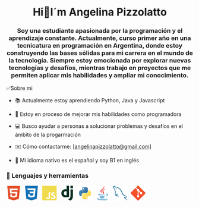 <div>
    <h1 align="center"> Hi👋I´m Angelina Pizzolatto</h1>
    <h3 align="center">Soy una estudiante apasionada por la programación y el aprendizaje constante. Actualmente, curso primer año en una tecnicatura en programación en Argentina, donde estoy construyendo las bases sólidas para mi carrera en el mundo de la tecnología. Siempre estoy emocionada por explorar nuevas tecnologías y desafíos, mientras trabajo en proyectos que me permiten aplicar mis habilidades y ampliar mi conocimiento.
    </h3>
</div>
<div>
✅Sobre mi
    
- 📚 Actualmente estoy aprendiendo Python, Java y Javascript
  
- 💬 Estoy en proceso de mejorar mis habilidades como programadora
  
- 💻 Busco ayudar a personas a solucionar problemas y desafíos en el ámbito de la progarmación
  
- ✉️ Cómo contactarme: [angelinapizzolatto@gmail.com]
  
- 💬 Mi idioma nativo es el español y soy B1 en inglés 
</div>
<div align="left"> 
    <h3>🔨 Lenguajes y herramientas</h3>
    <div>
    <img src ="https://github.com/devicons/devicon/blob/master/icons/html5/html5-plain.svg" tittle="HTML5" alt="HTML" width="40" height="40"/>&nbsp;
    <img src ="https://github.com/devicons/devicon/blob/master/icons/css3/css3-plain.svg" tittle="CSS#" alt="CSS" width="40" height="40"/>&nbsp;
    <img src ="https://github.com/devicons/devicon/blob/master/icons/javascript/javascript-plain.svg" tittle="Javascript" alt="Javascript" width="40" height="40"/>&nbsp;
    <img src ="https://github.com/devicons/devicon/blob/master/icons/django/django-plain.svg" tittle="Django" alt="Django" width="40" height="40"/>&nbsp;
    <img src ="https://github.com/devicons/devicon/blob/master/icons/python/python-original.svg" tittle="Python" alt="Python" width="40" height="40"/>&nbsp;
    <img src ="https://github.com/devicons/devicon/blob/master/icons/java/java-original.svg" tittle="Java" alt="Java" width="40" height="40"/>&nbsp;
    <img src ="https://github.com/devicons/devicon/blob/master/icons/mysql/mysql-original.svg" tittle="MySQL" alt="MySQL" width="40" height="40"/>&nbsp;
    <img src ="https://github.com/devicons/devicon/blob/master/icons/git/git-original.svg" tittle="Git" alt="Git" width="40" height="40"/>&nbsp;
    </div>
</div>
